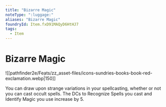 ```yaml
---
title: "Bizarre Magic"
noteType: ":luggage:"
aliases: "Bizarre Magic"
foundryId: Item.fxD91MAQyD6HtHJ7
tags:
  - Item
---
```


# Bizarre Magic
![[pathfinder2e/Feats/zz_asset-files/icons-sundries-books-book-red-exclamation.webp|150]]

You can draw upon strange variations in your spellcasting, whether or not you can cast occult spells. The DCs to Recognize Spells you cast and Identify Magic you use increase by 5.

